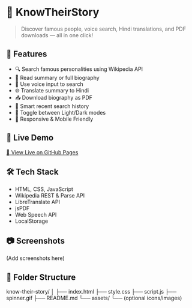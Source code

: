 # 📖 KnowTheirStory

> Discover famous people, voice search, Hindi translations, and PDF downloads — all in one click!

## 🌟 Features
- 🔍 Search famous personalities using Wikipedia API
- 📖 Read summary or full biography
- 🎤 Use voice input to search
- 🌐 Translate summary to Hindi
- 📥 Download biography as PDF
- 🧠 Smart recent search history
- 🌙 Toggle between Light/Dark modes
- 📱 Responsive & Mobile Friendly

## 🚀 Live Demo
[🔗 View Live on GitHub Pages](https://your-username.github.io/knowtheirstory-wikiapp)

## 🛠️ Tech Stack
- HTML, CSS, JavaScript
- Wikipedia REST & Parse API
- LibreTranslate API
- jsPDF
- Web Speech API
- LocalStorage

## 📷 Screenshots
(Add screenshots here)

## 📁 Folder Structure
know-their-story/
│
├── index.html
├── style.css
├── script.js
├── spinner.gif
├── README.md
└── assets/
    └── (optional icons/images)

